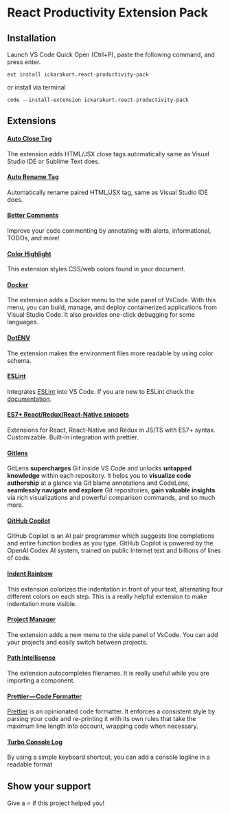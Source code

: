 
#  React Productivity Extension Pack

## Installation
Launch VS Code Quick Open (Ctrl+P), paste the following command, and press enter.

```
ext install ickarakurt.react-productivity-pack
```
or install via terminal

```
code --install-extension ickarakurt.react-productivity-pack
```
## Extensions
  
####  [Auto Close Tag](https://marketplace.visualstudio.com/items?itemName=formulahendry.auto-close-tag)

The extension adds HTML/JSX close tags automatically same as Visual Studio IDE or Sublime Text does.

#### [Auto Rename Tag](https://marketplace.visualstudio.com/items?itemName=formulahendry.auto-rename-tag)

Automatically rename paired HTML/JSX tag, same as Visual Studio IDE does.

#### [Better Comments](https://marketplace.visualstudio.com/items?itemName=aaron-bond.better-comments)

Improve your code commenting by annotating with alerts, informational, TODOs, and more!

#### [Color Highlight](https://marketplace.visualstudio.com/items?itemName=naumovs.color-highlight)

This extension styles CSS/web colors found in your document.

#### [Docker](https://marketplace.visualstudio.com/items?itemName=ms-azuretools.vscode-docker)

The extension adds a Docker menu to the side panel of VsCode. With this menu, you can build, manage, and deploy containerized applications from Visual Studio Code. It also provides one-click debugging for some languages.

#### [DotENV](https://marketplace.visualstudio.com/items?itemName=mikestead.dotenv)

The extension makes the environment files more readable by using color schema.

#### [ESLint](https://marketplace.visualstudio.com/items?itemName=dbaeumer.vscode-eslint)

Integrates [ESLint](http://eslint.org/) into VS Code. If you are new to ESLint check the [documentation](http://eslint.org/).

#### [ES7+ React/Redux/React-Native snippets](https://marketplace.visualstudio.com/items?itemName=dsznajder.es7-react-js-snippets)

Extensions for React, React-Native and Redux in JS/TS with ES7+ syntax. Customizable. Built-in integration with prettier.

#### [Gitlens](https://marketplace.visualstudio.com/items?itemName=eamodio.gitlens)

GitLens **supercharges** Git inside VS Code and unlocks **untapped knowledge** within each repository. It helps you to **visualize code authorship** at a glance via Git blame annotations and CodeLens, **seamlessly navigate and explore** Git repositories, **gain valuable insights** via rich visualizations and powerful comparison commands, and so much more.

#### [GitHub Copilot](https://marketplace.visualstudio.com/items?itemName=GitHub.copilot)

GitHub Copilot is an AI pair programmer which suggests line completions and entire function bodies as you type. GitHub Copilot is powered by the OpenAI Codex AI system, trained on public Internet text and billions of lines of code.

#### [Indent Rainbow](https://marketplace.visualstudio.com/items?itemName=oderwat.indent-rainbow)

This extension colorizes the indentation in front of your text, alternating four different colors on each step. This is a really helpful extension to make indentation more visible.

#### [Project Manager](https://marketplace.visualstudio.com/items?itemName=alefragnani.project-manager)

The extension adds a new menu to the side panel of VsCode. You can add your projects and easily switch between projects.

#### [Path Intellisense](https://marketplace.visualstudio.com/items?itemName=christian-kohler.path-intellisense)

The extension autocompletes filenames. It is really useful while you are importing a component.

#### [Prettier — Code Formatter](https://marketplace.visualstudio.com/items?itemName=esbenp.prettier-vscode)

[Prettier](https://prettier.io/) is an opinionated code formatter. It enforces a consistent style by parsing your code and re-printing it with its own rules that take the maximum line length into account, wrapping code when necessary.

#### [Turbo Console Log](https://marketplace.visualstudio.com/items?itemName=ChakrounAnas.turbo-console-log)

By using a simple keyboard shortcut, you can add a console logline in a readable format
  
## Show your support  

Give a ⭐️ if this project helped you!